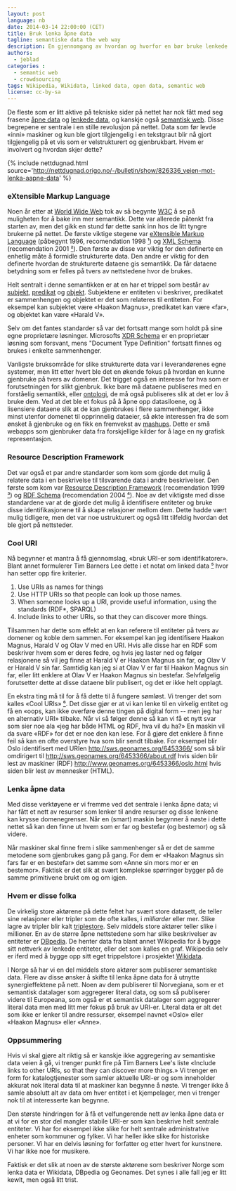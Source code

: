 ```yaml
---
layout: post
language: nb
date: 2014-03-14 22:00:00 (CET)
title: Bruk lenka åpne data
tagline: semantiske data the web way
description: En gjennomgang av hvordan og hvorfor en bør bruke lenkede semantiske data, og noen tips for å gjøre dette enklest mulig.
authors:
  - jeblad
categories :
  - semantic web
  - crowdsourcing
tags: Wikipedia, Wikidata, linked data, open data, semantic web
license: cc-by-sa
---
```


De fleste som er litt aktive på tekniske sider på nettet har nok fått med seg frasene [åpne data](https://en.wikipedia.org/wiki/Open_data) og [lenkede data](https://en.wikipedia.org/wiki/Linked_data), og kanskje også [semantisk web](https://en.wikipedia.org/wiki/Semantic_Web). Disse begrepene er sentrale i en stille revolusjon på nettet. Data som før levde «inni» maskiner og kun ble gjort tilgjengelig i en tekstgraut blir nå gjort tilgjengelig på et vis som er velstrukturert og gjenbrukbart. Hvem er involvert og hvordan skjer dette?

<!--more-->

{% include nettdugnad.html source='http://nettdugnad.origo.no/-/bulletin/show/826336_veien-mot-lenka-aapne-data' %}

### eXtensible Markup Language

Noen år etter at [World Wide Web](http://en.wikipedia.org/wiki/World_Wide_Web) tok av så begynte [W3C](http://en.wikipedia.org/wiki/World_Wide_Web_Consortium) å se på muligheten for å bake inn mer semantikk. Dette var allerede påtenkt fra starten av, men det gikk en stund før dette sank inn hos de litt tyngre brukerne på nettet. De første viktige stegene var [eXtensible Markup Language](http://en.wikipedia.org/wiki/XML) (påbegynt 1996, recomendation 1998 [¹](http://www.w3.org/TR/1998/REC-xml-19980210)) og [XML Schema](http://en.wikipedia.org/wiki/XML_Schema_(W3C)) (recomendation 2001 [²](http://www.w3.org/TR/2001/REC-xmlschema-0-20010502/)). Den første av disse var viktig for den definerte en enhetlig måte å formidle strukturerte data. Den andre er viktig for den definerte hvordan de strukturerte dataene gis semantikk. Da får dataene betydning som er felles på tvers av nettstedene hvor de brukes.

Helt sentralt i denne semantikken er at en har et trippel som består av [subjekt](http://en.wikipedia.org/wiki/Subject_(grammar)), [predikat](http://en.wikipedia.org/wiki/Predicat_(grammar)) og [objekt](http://en.wikipedia.org/wiki/Object_(grammar)). Subjektene er entiteten vi beskriver, predikatet er sammenhengen og objektet er det som relateres til entiteten. For eksempel kan subjektet være «Haakon Magnus», predikatet kan være «far», og objektet kan være «Harald V».

Selv om det fantes standarder så var det fortsatt mange som holdt på sine egne proprietære løsninger. Microsofts [XDR Schema](http://en.wikipedia.org/wiki/XDR_Schema) er en proprietær løsning som forsvant, mens "Document Type Definition" fortsatt finnes og brukes i enkelte sammenhenger.

Vanligste bruksområde for slike strukturerte data var i leverandørenes egne systemer, men litt etter hvert ble det en økende fokus på hvordan en kunne gjenbruke på tvers av domener. Det trigget også en interesse for hva som er forutsetningen for slikt gjenbruk. Ikke bare må dataene publiseres med en forståelig semantikk, eller [ontologi](http://en.wikipedia.org/wiki/Ontology_(information_science)), de må også publiseres slik at det er lov å bruke dem. Ved at det ble et fokus på å åpne opp datasiloene, og å lisensiere dataene slik at de kan gjenbrukes i flere sammenhenger, ikke minst utenfor domenet til opprinnelig dataeier, så økte interessen fra de som ønsket å gjenbruke og en fikk en fremvekst av [mashups](http://en.wikipedia.org/wiki/Mashup_(web_application_hybrid)). Dette er små webapps som gjenbruker data fra forskjellige kilder for å lage en ny grafisk representasjon.

### Resource Description Framework

Det var også et par andre standarder som kom som gjorde det mulig å relatere data i en beskrivelse til tilsvarende data i andre beskrivelser. Den første som kom var [Resource Description Framework](http://en.wikipedia.org/wiki/Resource_Description_Framework) (recomendation 1999 [³](http://www.w3.org/TR/1999/REC-rdf-syntax-19990222/)) og [RDF Schema](http://en.wikipedia.org/wiki/RDF_Schema) (recomendation 2004 [⁴](http://www.w3.org/TR/2004/REC-rdf-schema-20040210/)). Noe av det viktigste med disse standardene var at de gjorde det mulig å identifisere entiteter og bruke disse identifikasjonene til å skape relasjoner mellom dem. Dette hadde vært mulig tidligere, men det var noe ustrukturert og også litt tilfeldig hvordan det ble gjort på nettsteder.

### Cool URI

Nå begynner et mantra å få gjennomslag, «bruk URI-er som identifikatorer». Blant annet formulerer Tim Barners Lee dette i et notat om linked data [⁵](http://www.w3.org/DesignIssues/LinkedData.html) hvor han setter opp fire kriterier.

1. Use URIs as names for things
2. Use HTTP URIs so that people can look up those names.
3. When someone looks up a URI, provide useful information, using the standards (RDF\*, SPARQL)
4. Include links to other URIs, so that they can discover more things.

Tilsammen har dette som effekt at en kan referere til entiteter på tvers av domener og koble dem sammen. For eksempel kan jeg identifisere Haakon Magnus, Harald V og Olav V med en URI. Hvis alle disse har en RDF som beskriver hvem som er deres fedre, og hvis jeg laster ned og følger relasjonene så vil jeg finne at Harald V er Haakon Magnus sin far, og Olav V er Harald V sin far. Samtidig kan jeg si at Olav V er far til Haakon Magnus sin far, eller litt enklere at Olav V er Haakon Magnus sin bestefar. Selvfølgelig forutsetter dette at disse dataene blir publisert, og det er ikke helt opplagt.

En ekstra ting må til for å få dette til å fungere sømløst. Vi trenger det som kalles «Cool URIs» [⁶](http://www.w3.org/TR/cooluris/). Det disse gjør er at vi kan lenke til en virkelig entitet og få en «oops, kan ikke overføre denne tingen på digital form -- men jeg har en alternativ URI» tilbake. Når vi så følger denne så kan vi få et nytt svar som sier noe ala «jeg har både HTML og RDF, hva vil du ha?» En maskin vil da svare «RDF» for det er noe den kan lese. For å gjøre det enklere å finne feil så kan en ofte overstyre hva som blir sendt tilbake. For eksempel blir Oslo identifisert med URIen <http://sws.geonames.org/6453366/> som så blir omdirigert til <http://sws.geonames.org/6453366/about.rdf> hvis siden blir lest av maskiner (RDF) <http://www.geonames.org/6453366/oslo.html> hvis siden blir lest av mennesker (HTML).

### Lenka åpne data

Med disse verktøyene er vi fremme ved det sentrale i lenka åpne data; vi har fått et nett av resurser som lenker til andre resurser og disse lenkene kan krysse domenegrenser. Når en (smart) maskin begynner å nøste i dette nettet så kan den finne ut hvem som er far og bestefar (og bestemor) og så videre.

Når maskiner skal finne frem i slike sammenhenger så er det de samme metodene som gjenbrukes gang på gang. For dem er «Haakon Magnus sin fars far er en bestefar» det samme som «Anne sin mors mor er en bestemor». Faktisk er det slik at svært komplekse spørringer bygger på de samme primitivene brukt om og om igjen.

### Hvem er disse folka

De virkelig store aktørene på dette feltet har svært store datasett, de teller sine relasjoner eller tripler som de ofte kalles, i *milliarder* eller mer. Slike lagre av tripler blir kalt [triplestore](http://en.wikipedia.org/wiki/Triplestore). Selv middels store aktører teller slike i millioner. En av de større åpne nettstedene som har slike beskrivelser av entiteter er [DBpedia](http://en.wikipedia.org/wiki/DBpedia). De henter data fra blant annet Wikipedia for å bygge sitt nettverk av lenkede entiteter, eller det som kalles en graf. Wikipedia selv er iferd med å bygge opp sitt eget trippelstore i prosjektet [Wikidata](http://en.wikipedia.org/wiki/Wikidata).

I Norge så har vi en del middels store aktører som publiserer semantiske data. Flere av disse ønsker å skifte til lenka åpne data for å utnytte synergieffektene på nett. Noen av dem publiserer til Norvegiana, som er et semantisk datalager som aggregerer literal data, og som så publiserer videre til Europeana, som også er et semantisk datalager som aggregerer literal data men med litt mer fokus på bruk av URI-er. Literal data er alt det som ikke er lenker til andre ressurser, eksempel navnet «Oslo» eller «Haakon Magnus» eller «Anne».

### Oppsummering

Hvis vi skal gjøre alt riktig så er kanskje ikke aggregering av semantiske data veien å gå, vi trenger punkt fire på Tim Barners Lee's liste «Include links to other URIs, so that they can discover more things.» Vi trenger en form for katalogtjenester som samler aktuelle URI-er og som inneholder akkurat nok literal data til at maskiner kan begynne å nøste. Vi trenger ikke å samle absolutt alt av data om hver entitet i et kjempelager, men vi trenger nok til at interesserte kan begynne.

Den største hindringen for å få et velfungerende nett av lenka åpne data er at vi for en stor del mangler stabile URI-er som kan beskrive helt sentrale entiteter. Vi har for eksempel ikke slike for helt sentrale administrative enheter som kommuner og fylker. Vi har heller ikke slike for historiske personer. Vi har en delvis løsning for forfatter og etter hvert for kunstnere. Vi har ikke noe for musikere.

Faktisk er det slik at noen av de største aktørene som beskriver Norge som lenka data er Wikidata, DBpedia og Geonames. Det synes i alle fall jeg er litt kewlt, men også litt trist.